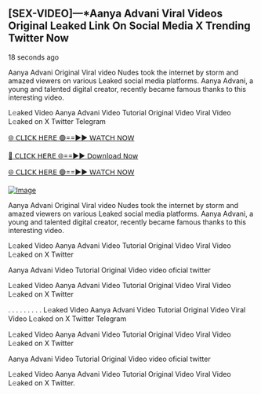 ## [SEX-VIDEO]—*Aanya Advani Viral Videos Original Leaked Link On Social Media X Trending Twitter Now

18 seconds ago

Aanya Advani Original Viral video Nudes took the internet by storm and amazed viewers on various Leaked social media platforms. Aanya Advani, a young and talented digital creator, recently became famous thanks to this interesting video.

L𝚎aked Video Aanya Advani Video Tutorial Original Video Viral Video L𝚎aked on X Twitter Telegram

[🌐 𝖢𝖫𝖨𝖢𝖪 𝖧𝖤𝖱𝖤 🟢==►► 𝖶𝖠𝖳𝖢𝖧 𝖭𝖮𝖶](https://3-tanei-pinik.blogspot.com/2025/02/viral-video.html)

[🔴 𝖢𝖫𝖨𝖢𝖪 𝖧𝖤𝖱𝖤 🌐==►► 𝖣𝗈𝗐𝗇𝗅𝗈𝖺𝖽 𝖭𝗈𝗐](https://3-tanei-pinik.blogspot.com/2025/02/viral-video.html)

[🌐 𝖢𝖫𝖨𝖢𝖪 𝖧𝖤𝖱𝖤 🟢==►► 𝖶𝖠𝖳𝖢𝖧 𝖭𝖮𝖶](https://3-tanei-pinik.blogspot.com/2025/02/viral-video.html)

[![Image](https://github.com/user-attachments/assets/ff3b7bd4-415c-4ca3-a6c8-b1f096193c29)](https://3-tanei-pinik.blogspot.com/2025/02/viral-video.html)

Aanya Advani Original Viral video Nudes took the internet by storm and amazed viewers on various Leaked social media platforms. Aanya Advani, a young and talented digital creator, recently became famous thanks to this interesting video.

L𝚎aked Video Aanya Advani Video Tutorial Original Video Viral Video L𝚎aked on X Twitter

Aanya Advani Video Tutorial Original Video video oficial twitter

L𝚎aked Video Aanya Advani Video Tutorial Original Video Viral Video L𝚎aked on X Twitter

. . . . . . . . . L𝚎aked Video Aanya Advani Video Tutorial Original Video Viral Video L𝚎aked on X Twitter Telegram

L𝚎aked Video Aanya Advani Video Tutorial Original Video Viral Video L𝚎aked on X Twitter

Aanya Advani Video Tutorial Original Video video oficial twitter

L𝚎aked Video Aanya Advani Video Tutorial Original Video Viral Video L𝚎aked on X Twitter.
